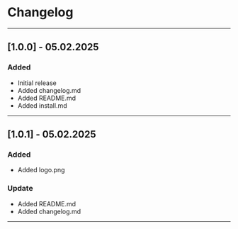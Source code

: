 # Changelog
---
## [1.0.0] - 05.02.2025
### Added
- Initial release
- Added changelog.md
- Added README.md
- Added install.md
---

## [1.0.1] - 05.02.2025
### Added
- Added logo.png
### Update
- Added README.md
- Added changelog.md
---